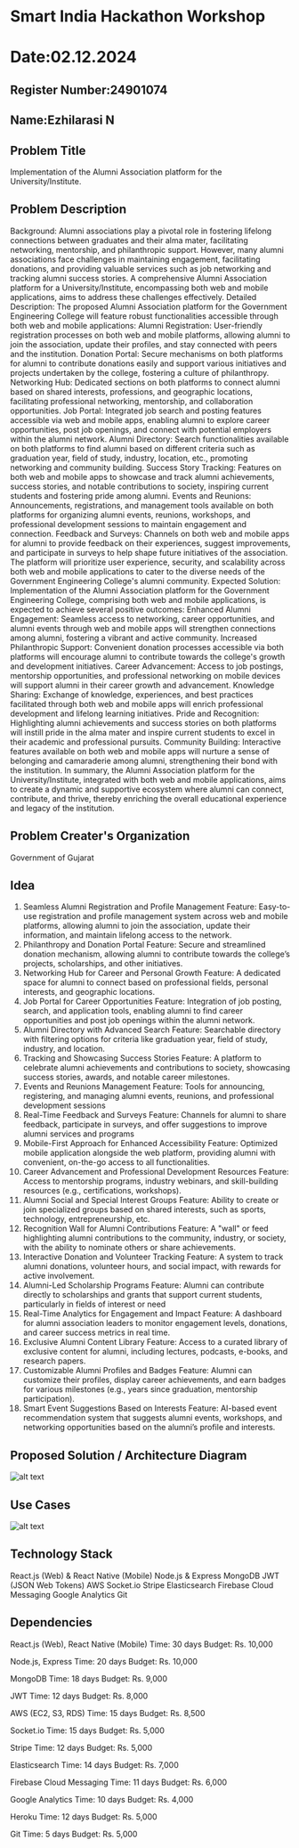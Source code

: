 # Smart India Hackathon Workshop
# Date:02.12.2024
## Register Number:24901074
## Name:Ezhilarasi N
## Problem Title
Implementation of the Alumni Association platform for the University/Institute.
## Problem Description
Background: Alumni associations play a pivotal role in fostering lifelong connections between graduates and their alma mater, facilitating networking, mentorship, and philanthropic support. However, many alumni associations face challenges in maintaining engagement, facilitating donations, and providing valuable services such as job networking and tracking alumni success stories. A comprehensive Alumni Association platform for a University/Institute, encompassing both web and mobile applications, aims to address these challenges effectively. Detailed Description: The proposed Alumni Association platform for the Government Engineering College will feature robust functionalities accessible through both web and mobile applications: Alumni Registration: User-friendly registration processes on both web and mobile platforms, allowing alumni to join the association, update their profiles, and stay connected with peers and the institution. Donation Portal: Secure mechanisms on both platforms for alumni to contribute donations easily and support various initiatives and projects undertaken by the college, fostering a culture of philanthropy. Networking Hub: Dedicated sections on both platforms to connect alumni based on shared interests, professions, and geographic locations, facilitating professional networking, mentorship, and collaboration opportunities. Job Portal: Integrated job search and posting features accessible via web and mobile apps, enabling alumni to explore career opportunities, post job openings, and connect with potential employers within the alumni network. Alumni Directory: Search functionalities available on both platforms to find alumni based on different criteria such as graduation year, field of study, industry, location, etc., promoting networking and community building. Success Story Tracking: Features on both web and mobile apps to showcase and track alumni achievements, success stories, and notable contributions to society, inspiring current students and fostering pride among alumni. Events and Reunions: Announcements, registrations, and management tools available on both platforms for organizing alumni events, reunions, workshops, and professional development sessions to maintain engagement and connection. Feedback and Surveys: Channels on both web and mobile apps for alumni to provide feedback on their experiences, suggest improvements, and participate in surveys to help shape future initiatives of the association. The platform will prioritize user experience, security, and scalability across both web and mobile applications to cater to the diverse needs of the Government Engineering College's alumni community. Expected Solution: Implementation of the Alumni Association platform for the Government Engineering College, comprising both web and mobile applications, is expected to achieve several positive outcomes: Enhanced Alumni Engagement: Seamless access to networking, career opportunities, and alumni events through web and mobile apps will strengthen connections among alumni, fostering a vibrant and active community. Increased Philanthropic Support: Convenient donation processes accessible via both platforms will encourage alumni to contribute towards the college's growth and development initiatives. Career Advancement: Access to job postings, mentorship opportunities, and professional networking on mobile devices will support alumni in their career growth and advancement. Knowledge Sharing: Exchange of knowledge, experiences, and best practices facilitated through both web and mobile apps will enrich professional development and lifelong learning initiatives. Pride and Recognition: Highlighting alumni achievements and success stories on both platforms will instill pride in the alma mater and inspire current students to excel in their academic and professional pursuits. Community Building: Interactive features available on both web and mobile apps will nurture a sense of belonging and camaraderie among alumni, strengthening their bond with the institution. In summary, the Alumni Association platform for the University/Institute, integrated with both web and mobile applications, aims to create a dynamic and supportive ecosystem where alumni can connect, contribute, and thrive, thereby enriching the overall educational experience and legacy of the institution.
## Problem Creater's Organization
Government of Gujarat

## Idea
1. Seamless Alumni Registration and Profile Management
Feature: Easy-to-use registration and profile management system across web and mobile platforms, allowing alumni to join the association, update their information, and maintain lifelong access to the network.
 2. Philanthropy and Donation Portal
Feature: Secure and streamlined donation mechanism, allowing alumni to contribute towards the college’s projects, scholarships, and other initiatives.
 3. Networking Hub for Career and Personal Growth
Feature: A dedicated space for alumni to connect based on professional fields, personal interests, and geographic locations.
 4. Job Portal for Career Opportunities
Feature: Integration of job posting, search, and application tools, enabling alumni to find career opportunities and post job openings within the alumni network.
 5. Alumni Directory with Advanced Search
Feature: Searchable directory with filtering options for criteria like graduation year, field of study, industry, and location.
 6. Tracking and Showcasing Success Stories
Feature: A platform to celebrate alumni achievements and contributions to society, showcasing success stories, awards, and notable career milestones.
 7. Events and Reunions Management
Feature: Tools for announcing, registering, and managing alumni events, reunions, and professional development sessions
 8. Real-Time Feedback and Surveys
Feature: Channels for alumni to share feedback, participate in surveys, and offer suggestions to improve alumni services and programs
9. Mobile-First Approach for Enhanced Accessibility
Feature: Optimized mobile application alongside the web platform, providing alumni with convenient, on-the-go access to all functionalities.
 10. Career Advancement and Professional Development Resources
Feature: Access to mentorship programs, industry webinars, and skill-building resources (e.g., certifications, workshops).
 11. Alumni Social and Special Interest Groups
Feature: Ability to create or join specialized groups based on shared interests, such as sports, technology, entrepreneurship, etc.
 12. Recognition Wall for Alumni Contributions
Feature: A "wall" or feed highlighting alumni contributions to the community, industry, or society, with the ability to nominate others or share achievements.
 13. Interactive Donation and Volunteer Tracking
Feature: A system to track alumni donations, volunteer hours, and social impact, with rewards for active involvement.
 14. Alumni-Led Scholarship Programs
Feature: Alumni can contribute directly to scholarships and grants that support current students, particularly in fields of interest or need
 15. Real-Time Analytics for Engagement and Impact
Feature: A dashboard for alumni association leaders to monitor engagement levels, donations, and career success metrics in real time.
 16. Exclusive Alumni Content Library
Feature: Access to a curated library of exclusive content for alumni, including lectures, podcasts, e-books, and research papers.
 17. Customizable Alumni Profiles and Badges
Feature: Alumni can customize their profiles, display career achievements, and earn badges for various milestones (e.g., years since graduation, mentorship participation).
 18. Smart Event Suggestions Based on Interests
Feature: AI-based event recommendation system that suggests alumni events, workshops, and networking opportunities based on the alumni’s profile and interests.


## Proposed Solution / Architecture Diagram

![alt text](<Screenshot 2024-12-01 151808.png>)

## Use Cases

![alt text](<Screenshot 2024-12-01 162603.png>)

## Technology Stack

React.js (Web) & React Native (Mobile) 
Node.js & Express
MongoDB 
JWT (JSON Web Tokens) 
AWS 
Socket.io
Stripe 
Elasticsearch 
Firebase Cloud Messaging
Google Analytics 
Git 


## Dependencies

React.js (Web), React Native (Mobile)
Time: 30 days
Budget: Rs. 10,000

Node.js, Express
Time: 20 days
Budget: Rs. 10,000

MongoDB
Time: 18 days
Budget: Rs. 9,000

JWT
Time: 12 days
Budget: Rs. 8,000

AWS (EC2, S3, RDS)
Time: 15 days
Budget: Rs. 8,500

Socket.io
Time: 15 days
Budget: Rs. 5,000

Stripe
Time: 12 days
Budget: Rs. 5,000

Elasticsearch
Time: 14 days
Budget: Rs. 7,000

Firebase Cloud Messaging
Time: 11 days
Budget: Rs. 6,000

Google Analytics
Time: 10 days
Budget: Rs. 4,000

Heroku
Time: 12 days
Budget: Rs. 5,000

Git
Time: 5 days
Budget: Rs. 5,000



